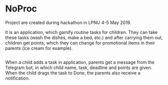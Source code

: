 # NoProc


Project are created during hackathon in LPNU 4-5 May 2019.


It is an application, which gamify routine tasks for children. 
They can take these tasks (wash the dishes, make a bed, etc.) and after carrying them out, children get points, which they can change for 
promotional items in their parents (ice cream for example).


![]()


When a child adds a task in application, parents get a message from the Telegram bot, in which child name, task, deadline and points are 
given. When the child drags the task to Done, the parents also receive a notification.
